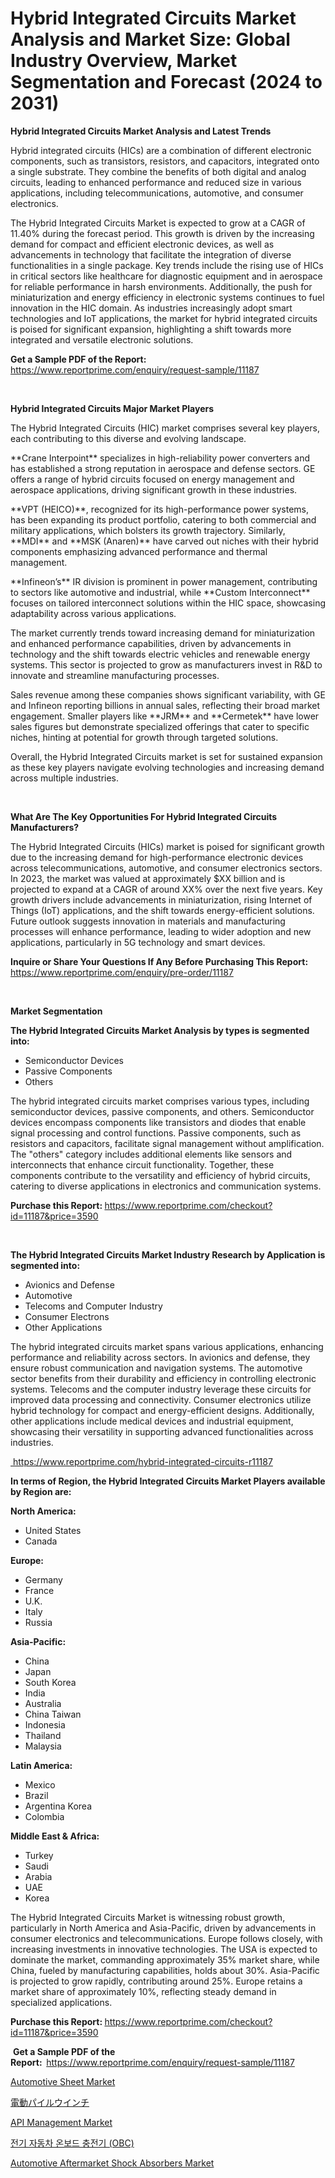 <p><h1>Hybrid Integrated Circuits Market Analysis and Market Size: Global Industry Overview, Market Segmentation and Forecast (2024 to 2031)</h1></p><p><strong>Hybrid Integrated Circuits Market Analysis and Latest Trends</strong></p>
<p><p>Hybrid integrated circuits (HICs) are a combination of different electronic components, such as transistors, resistors, and capacitors, integrated onto a single substrate. They combine the benefits of both digital and analog circuits, leading to enhanced performance and reduced size in various applications, including telecommunications, automotive, and consumer electronics. </p><p>The Hybrid Integrated Circuits Market is expected to grow at a CAGR of 11.40% during the forecast period. This growth is driven by the increasing demand for compact and efficient electronic devices, as well as advancements in technology that facilitate the integration of diverse functionalities in a single package. Key trends include the rising use of HICs in critical sectors like healthcare for diagnostic equipment and in aerospace for reliable performance in harsh environments. Additionally, the push for miniaturization and energy efficiency in electronic systems continues to fuel innovation in the HIC domain. As industries increasingly adopt smart technologies and IoT applications, the market for hybrid integrated circuits is poised for significant expansion, highlighting a shift towards more integrated and versatile electronic solutions.</p></p>
<p><strong>Get a Sample PDF of the Report:&nbsp;</strong> <a href="https://www.reportprime.com/enquiry/request-sample/11187">https://www.reportprime.com/enquiry/request-sample/11187</a></p>
<p>&nbsp;</p>
<p><strong>Hybrid Integrated Circuits Major Market Players</strong></p>
<p><p>The Hybrid Integrated Circuits (HIC) market comprises several key players, each contributing to this diverse and evolving landscape. </p><p>**Crane Interpoint** specializes in high-reliability power converters and has established a strong reputation in aerospace and defense sectors. GE offers a range of hybrid circuits focused on energy management and aerospace applications, driving significant growth in these industries. </p><p>**VPT (HEICO)**, recognized for its high-performance power systems, has been expanding its product portfolio, catering to both commercial and military applications, which bolsters its growth trajectory. Similarly, **MDI** and **MSK (Anaren)** have carved out niches with their hybrid components emphasizing advanced performance and thermal management. </p><p>**Infineon’s** IR division is prominent in power management, contributing to sectors like automotive and industrial, while **Custom Interconnect** focuses on tailored interconnect solutions within the HIC space, showcasing adaptability across various applications. </p><p>The market currently trends toward increasing demand for miniaturization and enhanced performance capabilities, driven by advancements in technology and the shift towards electric vehicles and renewable energy systems. This sector is projected to grow as manufacturers invest in R&D to innovate and streamline manufacturing processes.</p><p>Sales revenue among these companies shows significant variability, with GE and Infineon reporting billions in annual sales, reflecting their broad market engagement. Smaller players like **JRM** and **Cermetek** have lower sales figures but demonstrate specialized offerings that cater to specific niches, hinting at potential for growth through targeted solutions. </p><p>Overall, the Hybrid Integrated Circuits market is set for sustained expansion as these key players navigate evolving technologies and increasing demand across multiple industries.</p></p>
<p>&nbsp;</p>
<p><strong>What Are The Key Opportunities For Hybrid Integrated Circuits Manufacturers?</strong></p>
<p><p>The Hybrid Integrated Circuits (HICs) market is poised for significant growth due to the increasing demand for high-performance electronic devices across telecommunications, automotive, and consumer electronics sectors. In 2023, the market was valued at approximately $XX billion and is projected to expand at a CAGR of around XX% over the next five years. Key growth drivers include advancements in miniaturization, rising Internet of Things (IoT) applications, and the shift towards energy-efficient solutions. Future outlook suggests innovation in materials and manufacturing processes will enhance performance, leading to wider adoption and new applications, particularly in 5G technology and smart devices.</p></p>
<p><strong>Inquire or Share Your Questions If Any Before Purchasing This Report:</strong> <a href="https://www.reportprime.com/enquiry/pre-order/11187">https://www.reportprime.com/enquiry/pre-order/11187</a></p>
<p>&nbsp;</p>
<p><strong>Market Segmentation</strong></p>
<p><strong>The Hybrid Integrated Circuits Market Analysis by types is segmented into:</strong></p>
<p><ul><li>Semiconductor Devices</li><li>Passive Components</li><li>Others</li></ul></p>
<p><p>The hybrid integrated circuits market comprises various types, including semiconductor devices, passive components, and others. Semiconductor devices encompass components like transistors and diodes that enable signal processing and control functions. Passive components, such as resistors and capacitors, facilitate signal management without amplification. The "others" category includes additional elements like sensors and interconnects that enhance circuit functionality. Together, these components contribute to the versatility and efficiency of hybrid circuits, catering to diverse applications in electronics and communication systems.</p></p>
<p><strong>Purchase this Report:&nbsp;</strong><a href="https://www.reportprime.com/checkout?id=11187&price=3590">https://www.reportprime.com/checkout?id=11187&price=3590</a></p>
<p>&nbsp;</p>
<p><strong>The Hybrid Integrated Circuits Market Industry Research by Application is segmented into:</strong></p>
<p><ul><li>Avionics and Defense</li><li>Automotive</li><li>Telecoms and Computer Industry</li><li>Consumer Electrons</li><li>Other Applications</li></ul></p>
<p><p>The hybrid integrated circuits market spans various applications, enhancing performance and reliability across sectors. In avionics and defense, they ensure robust communication and navigation systems. The automotive sector benefits from their durability and efficiency in controlling electronic systems. Telecoms and the computer industry leverage these circuits for improved data processing and connectivity. Consumer electronics utilize hybrid technology for compact and energy-efficient designs. Additionally, other applications include medical devices and industrial equipment, showcasing their versatility in supporting advanced functionalities across industries.</p></p>
<p><a href="https://www.reportprime.com/hybrid-integrated-circuits-r11187">&nbsp;https://www.reportprime.com/hybrid-integrated-circuits-r11187</a></p>
<p><strong>In terms of Region, the Hybrid Integrated Circuits Market Players available by Region are:</strong></p>
<p>
    <p> <strong> North America: </strong>
        <ul>
            <li>United States</li>
            <li>Canada</li>
        </ul>
        </p> 
    <p> <strong> Europe: </strong>
        <ul>
            <li>Germany</li>
            <li>France</li>
            <li>U.K.</li>
            <li>Italy</li>
            <li>Russia</li>
        </ul>
        </p> 
    <p> <strong> Asia-Pacific: </strong>
        <ul>
            <li>China</li>
            <li>Japan</li>
            <li>South Korea</li>
            <li>India</li>
            <li>Australia</li>
            <li>China Taiwan</li>
            <li>Indonesia</li>
            <li>Thailand</li>
            <li>Malaysia</li>
        </ul>
        </p> 
    <p> <strong> Latin America: </strong>
        <ul>
            <li>Mexico</li>
            <li>Brazil</li>
            <li>Argentina Korea</li>
            <li>Colombia</li>
        </ul>
        </p> 
    <p> <strong> Middle East & Africa: </strong>
        <ul>
            <li>Turkey</li>
            <li>Saudi</li>
            <li>Arabia</li>
            <li>UAE</li>
            <li>Korea</li>
        </ul>
    </p>
    </p>
<p><p>The Hybrid Integrated Circuits Market is witnessing robust growth, particularly in North America and Asia-Pacific, driven by advancements in consumer electronics and telecommunications. Europe follows closely, with increasing investments in innovative technologies. The USA is expected to dominate the market, commanding approximately 35% market share, while China, fueled by manufacturing capabilities, holds about 30%. Asia-Pacific is projected to grow rapidly, contributing around 25%. Europe retains a market share of approximately 10%, reflecting steady demand in specialized applications.</p></p>
<p><strong>Purchase this Report: </strong><a href="https://www.reportprime.com/checkout?id=11187&price=3590">https://www.reportprime.com/checkout?id=11187&price=3590</a></p>
<p>&nbsp;<strong>Get a Sample PDF of the Report:&nbsp;&nbsp;</strong><a href="https://www.reportprime.com/enquiry/request-sample/11187">https://www.reportprime.com/enquiry/request-sample/11187</a></p>
<p><strong></strong></p>
<p><p><a href="https://issuu.com/reportprime-2/docs/automotive-sheet-market-size-2030.p_18380d22d4444a">Automotive Sheet Market</a></p><p><a href="https://medium.com/@janrona788520/electric-piling-winch-market-%E3%81%AF-%E3%82%B3%E3%82%B9%E3%83%88%E7%AE%A1%E7%90%86%E3%81%A8%E5%8A%B9%E7%8E%87%E5%90%91%E4%B8%8A%E3%82%92%E5%84%AA%E5%85%88%E3%81%97%E3%81%BE%E3%81%99-%E3%81%95%E3%82%89%E3%81%AB-%E5%A0%B1%E5%91%8A%E6%9B%B8%E3%81%AF%E5%B8%82%E5%A0%B4%E3%81%AE%E9%9C%80%E8%A6%81%E9%9D%A2%E3%81%A8%E4%BE%9B%E7%B5%A6%E9%9D%A2%E3%81%AE%E4%B8%A1%E6%96%B9%E3%82%92%E3%82%AB%E3%83%90%E3%83%BC%E3%81%97%E3%81%A6%E3%81%84%E3%81%BE%E3%81%99-electric-piling-a73b028a53ad?postPublishedType=initial">電動パイルウインチ</a></p><p><a href="https://github.com/BryceTownsendr/Market-Research-Report-List-6/blob/main/api-management-market.md">API Management Market</a></p><p><a href="https://medium.com/@ejuynpri79/electric-vehicle-onboard-charger-obc-market-%EC%9D%98-%EA%B8%80%EB%A1%9C%EB%B2%8C-%EC%8B%9C%EC%9E%A5-%EA%B0%9C%EC%9A%94%EB%8A%94-%EC%A0%84-%EC%84%B8%EA%B3%84-%EB%B0%8F-%EC%A3%BC%EC%9A%94-%EC%8B%9C%EC%9E%A5%EC%9D%98-%EC%82%B0%EC%97%85%EC%97%90-%EC%98%81%ED%96%A5%EC%9D%84-%EB%AF%B8%EC%B9%98%EB%8A%94-%EC%A3%BC%EC%9A%94-%ED%8A%B8%EB%A0%8C%EB%93%9C%EC%97%90-%EB%8C%80%ED%95%9C-ed3e410aa0d8?postPublishedType=initial">전기 자동차 온보드 충전기 (OBC)</a></p><p><a href="https://issuu.com/reportprime-2/docs/automotive-aftermarket-shock-absorb_9d8427c741e88e">Automotive Aftermarket Shock Absorbers Market</a></p></p>